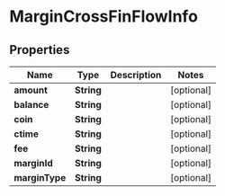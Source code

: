 

# MarginCrossFinFlowInfo


## Properties

| Name | Type | Description | Notes |
|------------ | ------------- | ------------- | -------------|
|**amount** | **String** |  |  [optional] |
|**balance** | **String** |  |  [optional] |
|**coin** | **String** |  |  [optional] |
|**ctime** | **String** |  |  [optional] |
|**fee** | **String** |  |  [optional] |
|**marginId** | **String** |  |  [optional] |
|**marginType** | **String** |  |  [optional] |



